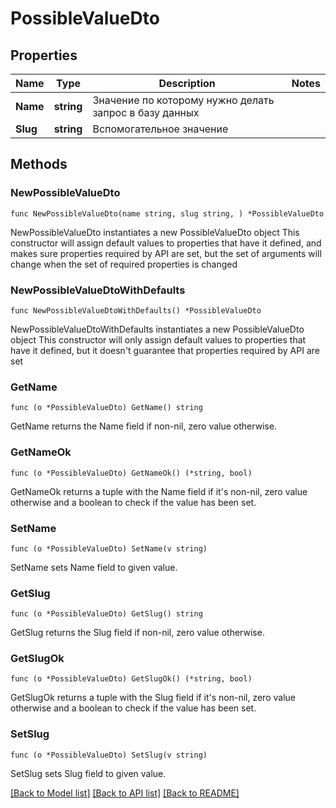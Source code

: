 # PossibleValueDto

## Properties

Name | Type | Description | Notes
------------ | ------------- | ------------- | -------------
**Name** | **string** | Значение по которому нужно делать запрос в базу данных | 
**Slug** | **string** | Вспомогательное значение | 

## Methods

### NewPossibleValueDto

`func NewPossibleValueDto(name string, slug string, ) *PossibleValueDto`

NewPossibleValueDto instantiates a new PossibleValueDto object
This constructor will assign default values to properties that have it defined,
and makes sure properties required by API are set, but the set of arguments
will change when the set of required properties is changed

### NewPossibleValueDtoWithDefaults

`func NewPossibleValueDtoWithDefaults() *PossibleValueDto`

NewPossibleValueDtoWithDefaults instantiates a new PossibleValueDto object
This constructor will only assign default values to properties that have it defined,
but it doesn't guarantee that properties required by API are set

### GetName

`func (o *PossibleValueDto) GetName() string`

GetName returns the Name field if non-nil, zero value otherwise.

### GetNameOk

`func (o *PossibleValueDto) GetNameOk() (*string, bool)`

GetNameOk returns a tuple with the Name field if it's non-nil, zero value otherwise
and a boolean to check if the value has been set.

### SetName

`func (o *PossibleValueDto) SetName(v string)`

SetName sets Name field to given value.


### GetSlug

`func (o *PossibleValueDto) GetSlug() string`

GetSlug returns the Slug field if non-nil, zero value otherwise.

### GetSlugOk

`func (o *PossibleValueDto) GetSlugOk() (*string, bool)`

GetSlugOk returns a tuple with the Slug field if it's non-nil, zero value otherwise
and a boolean to check if the value has been set.

### SetSlug

`func (o *PossibleValueDto) SetSlug(v string)`

SetSlug sets Slug field to given value.



[[Back to Model list]](../README.md#documentation-for-models) [[Back to API list]](../README.md#documentation-for-api-endpoints) [[Back to README]](../README.md)


